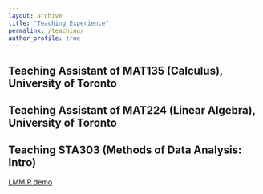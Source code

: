 ```yaml
---
layout: archive
title: "Teaching Experience"
permalink: /teaching/
author_profile: true
---
```


## Teaching Assistant of MAT135 (Calculus), University of Toronto     


## Teaching Assistant of MAT224 (Linear Algebra), University of Toronto 


## Teaching STA303 (Methods of Data Analysis: Intro)
[LMM R demo](https://maxgniluynehc.github.io/notes/lmm_demo.md)


    




















